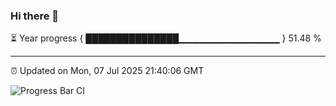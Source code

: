 ### Hi there 👋

⏳ Year progress { ███████████████▁▁▁▁▁▁▁▁▁▁▁▁▁▁▁ } 51.48 %

---

⏰ Updated on Mon, 07 Jul 2025 21:40:06 GMT

![Progress Bar CI](https://github.com/IshwaranRudhara/GIT-ACTION/workflows/Progress%20Bar%20CI/badge.svg)
